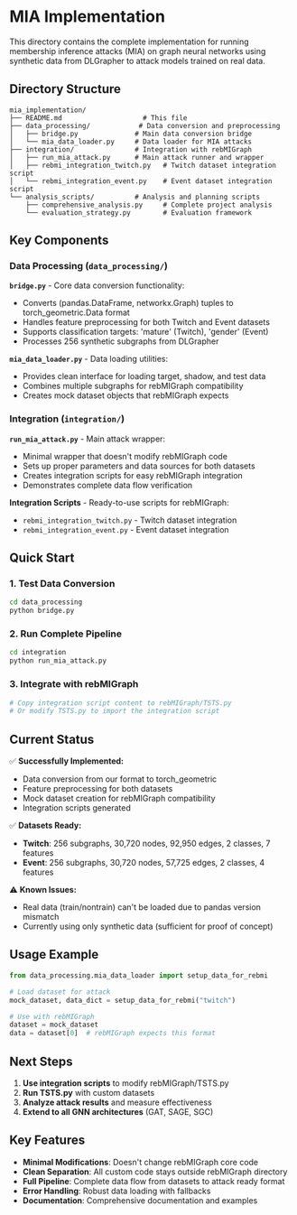 # MIA Implementation

This directory contains the complete implementation for running membership inference attacks (MIA) on graph neural networks using synthetic data from DLGrapher to attack models trained on real data.

## Directory Structure

```
mia_implementation/
├── README.md                    # This file
├── data_processing/            # Data conversion and preprocessing
│   ├── bridge.py              # Main data conversion bridge
│   └── mia_data_loader.py     # Data loader for MIA attacks
├── integration/               # Integration with rebMIGraph
│   ├── run_mia_attack.py      # Main attack runner and wrapper
│   ├── rebmi_integration_twitch.py   # Twitch dataset integration script
│   └── rebmi_integration_event.py    # Event dataset integration script
└── analysis_scripts/          # Analysis and planning scripts
    ├── comprehensive_analysis.py     # Complete project analysis
    └── evaluation_strategy.py        # Evaluation framework
```

## Key Components

### Data Processing (`data_processing/`)

**`bridge.py`** - Core data conversion functionality:
- Converts (pandas.DataFrame, networkx.Graph) tuples to torch_geometric.Data format
- Handles feature preprocessing for both Twitch and Event datasets
- Supports classification targets: 'mature' (Twitch), 'gender' (Event)
- Processes 256 synthetic subgraphs from DLGrapher

**`mia_data_loader.py`** - Data loading utilities:
- Provides clean interface for loading target, shadow, and test data
- Combines multiple subgraphs for rebMIGraph compatibility
- Creates mock dataset objects that rebMIGraph expects

### Integration (`integration/`)

**`run_mia_attack.py`** - Main attack wrapper:
- Minimal wrapper that doesn't modify rebMIGraph code
- Sets up proper parameters and data sources for both datasets
- Creates integration scripts for easy rebMIGraph integration
- Demonstrates complete data flow verification

**Integration Scripts** - Ready-to-use scripts for rebMIGraph:
- `rebmi_integration_twitch.py` - Twitch dataset integration
- `rebmi_integration_event.py` - Event dataset integration

## Quick Start

### 1. Test Data Conversion
```bash
cd data_processing
python bridge.py
```

### 2. Run Complete Pipeline
```bash
cd integration
python run_mia_attack.py
```

### 3. Integrate with rebMIGraph
```bash
# Copy integration script content to rebMIGraph/TSTS.py
# Or modify TSTS.py to import the integration script
```

## Current Status

✅ **Successfully Implemented:**
- Data conversion from our format to torch_geometric
- Feature preprocessing for both datasets
- Mock dataset creation for rebMIGraph compatibility
- Integration scripts generated

✅ **Datasets Ready:**
- **Twitch**: 256 subgraphs, 30,720 nodes, 92,950 edges, 2 classes, 7 features
- **Event**: 256 subgraphs, 30,720 nodes, 57,725 edges, 2 classes, 4 features

⚠️ **Known Issues:**
- Real data (train/nontrain) can't be loaded due to pandas version mismatch
- Currently using only synthetic data (sufficient for proof of concept)

## Usage Example

```python
from data_processing.mia_data_loader import setup_data_for_rebmi

# Load dataset for attack
mock_dataset, data_dict = setup_data_for_rebmi("twitch")

# Use with rebMIGraph
dataset = mock_dataset
data = dataset[0]  # rebMIGraph expects this format
```

## Next Steps

1. **Use integration scripts** to modify rebMIGraph/TSTS.py
2. **Run TSTS.py** with custom datasets
3. **Analyze attack results** and measure effectiveness
4. **Extend to all GNN architectures** (GAT, SAGE, SGC)

## Key Features

- **Minimal Modifications**: Doesn't change rebMIGraph core code
- **Clean Separation**: All custom code stays outside rebMIGraph directory
- **Full Pipeline**: Complete data flow from datasets to attack ready format
- **Error Handling**: Robust data loading with fallbacks
- **Documentation**: Comprehensive documentation and examples